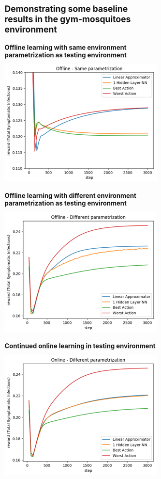 # Demonstrating some baseline results in the gym-mosquitoes environment

## Offline learning with same environment parametrization as testing environment
![Offline same parametrization](https://github.com/augustelalande/gym-mosquitoes-example/blob/master/results/offline_simple.png)

## Offline learning with different environment parametrization as testing environment
![Offline different parametrization](https://github.com/augustelalande/gym-mosquitoes-example/blob/master/results/offline_random.png)

## Continued online learning in testing environment
![Online learning](https://github.com/augustelalande/gym-mosquitoes-example/blob/master/results/online_random.png)

